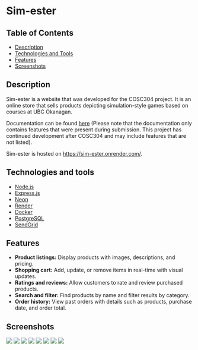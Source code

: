 # Sim-ester

## Table of Contents
- [Description](#description)
- [Technologies and Tools](#technologies-and-tools)
- [Features](#features)
- [Screenshots](#screenshots)

## Description
Sim-ester is a website that was developed for the COSC304 project. It is an online store that sells products depicting simulation-style games based on courses at UBC Okanagan.

Documentation can be found [here](https://cmps-people.ok.ubc.ca/rlawrenc/teaching/304/Project/Samples/2024/2024_develop_1.pdf) (Please note that the documentation only contains features that were present during submission. This project has continued development after COSC304 and may include features that are not listed).

Sim-ester is hosted on https://sim-ester.onrender.com/.

## Technologies and tools
- [Node.js](https://nodejs.org/en)
- [Express.js](https://expressjs.com/)
- [Neon](https://console.neon.tech/)
- [Render](https://render.com/)
- [Docker](https://www.docker.com/)
- [PostgreSQL](https://www.postgresql.org/)
- [SendGrid](https://sendgrid.com/en-us)

## Features
- **Product listings:** Display products with images, descriptions, and pricing.
- **Shopping cart:** Add, update, or remove items in real-time with visual updates.
- **Ratings and reviews:** Allow customers to rate and review purchased products.
- **Search and filter:** Find products by name and filter results by category.
- **Order history:** View past orders with details such as products, purchase date, and order total.

## Screenshots
![](public/images/screenshot01.png)
![](public/images/screenshot02.png)
![](public/images/screenshot03.png)
![](public/images/screenshot04.png)
![](public/images/screenshot05.png)
![](public/images/screenshot06.png)
![](public/images/screenshot07.png)
![](public/images/screenshot08.png)